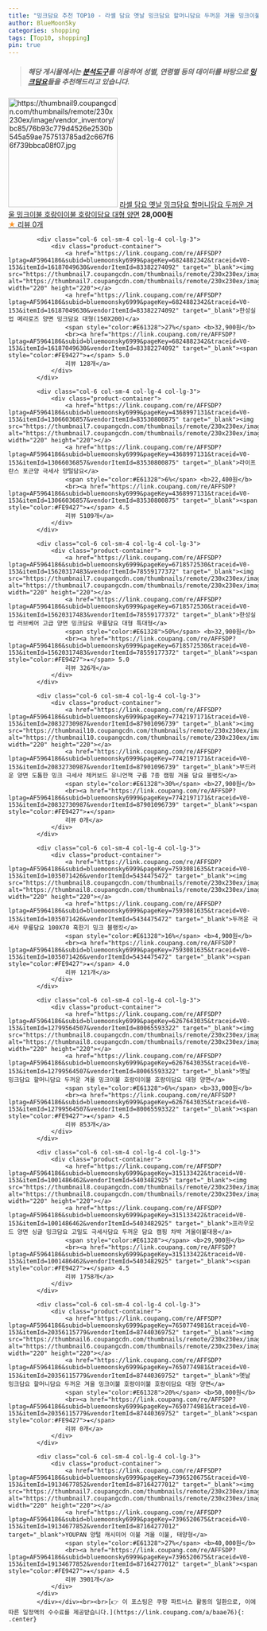 ```yaml
---
title: "밍크담요 추천 TOP10 - 라셸 담요 옛날 밍크담요 할머니담요 두꺼운 겨울 밍크이불 호랑이이불 호랑이담요 대형 양면"
author: BlueMoonSky
categories: shopping
tags: [Top10, shopping]
pin: true
---
```


> ##### 해당 게시물에서는 [**분석도구**](https://itemscout.io/)를 이용하여 **성별**, **연령별** 등의 데이터를 바탕으로 [**밍크담요**](https://link.coupang.com/a/baae76)들을 추천해드리고 있습니다.
<div class="container"><div class="row">
            <div class="col-6 col-sm-4 col-lg-4 col-lg-3">
                <div class="product-container">
                    <a href="https://link.coupang.com/re/AFFSDP?lptag=AF5964186&subid=bluemoonsky6999&pageKey=7665800836&traceid=V0-153&itemId=20435260095&vendorItemId=87516140815" target="_blank"><img src="https://thumbnail9.coupangcdn.com/thumbnails/remote/230x230ex/image/vendor_inventory/bc85/76b93c779d4526e2530b545a59ae757513785ad2c667f66f739bbca08f07.jpg" alt="https://thumbnail9.coupangcdn.com/thumbnails/remote/230x230ex/image/vendor_inventory/bc85/76b93c779d4526e2530b545a59ae757513785ad2c667f66f739bbca08f07.jpg" width="220" height="220"></a>
                    <a href="https://link.coupang.com/re/AFFSDP?lptag=AF5964186&subid=bluemoonsky6999&pageKey=7665800836&traceid=V0-153&itemId=20435260095&vendorItemId=87516140815" target="_blank">라셸 담요 옛날 밍크담요 할머니담요 두꺼운 겨울 밍크이불 호랑이이불 호랑이담요 대형 양면</a>
                    <span style="color:#E61328"></span> <b>28,000원</b>
                    <br><a href="https://link.coupang.com/re/AFFSDP?lptag=AF5964186&subid=bluemoonsky6999&pageKey=7665800836&traceid=V0-153&itemId=20435260095&vendorItemId=87516140815" target="_blank"><span style="color:#FE9427">★</span> 
                    리뷰 0개</a>
                </div>
            </div>
            
            <div class="col-6 col-sm-4 col-lg-4 col-lg-3">
                <div class="product-container">
                    <a href="https://link.coupang.com/re/AFFSDP?lptag=AF5964186&subid=bluemoonsky6999&pageKey=6824882342&traceid=V0-153&itemId=16187049630&vendorItemId=83382274092" target="_blank"><img src="https://thumbnail7.coupangcdn.com/thumbnails/remote/230x230ex/image/vendor_inventory/5f78/c47af1fd01c954fc241ab8857afe5fa5d284ebe8747d62cad34abd6a8611.jpg" alt="https://thumbnail7.coupangcdn.com/thumbnails/remote/230x230ex/image/vendor_inventory/5f78/c47af1fd01c954fc241ab8857afe5fa5d284ebe8747d62cad34abd6a8611.jpg" width="220" height="220"></a>
                    <a href="https://link.coupang.com/re/AFFSDP?lptag=AF5964186&subid=bluemoonsky6999&pageKey=6824882342&traceid=V0-153&itemId=16187049630&vendorItemId=83382274092" target="_blank">한성실업 메리로즈 양면 밍크담요 대형(150X200)</a>
                    <span style="color:#E61328">27%</span> <b>32,900원</b>
                    <br><a href="https://link.coupang.com/re/AFFSDP?lptag=AF5964186&subid=bluemoonsky6999&pageKey=6824882342&traceid=V0-153&itemId=16187049630&vendorItemId=83382274092" target="_blank"><span style="color:#FE9427">★</span> 5.0
                    리뷰 128개</a>
                </div>
            </div>
            
            <div class="col-6 col-sm-4 col-lg-4 col-lg-3">
                <div class="product-container">
                    <a href="https://link.coupang.com/re/AFFSDP?lptag=AF5964186&subid=bluemoonsky6999&pageKey=4368997131&traceid=V0-153&itemId=13066036857&vendorItemId=83530800875" target="_blank"><img src="https://thumbnail7.coupangcdn.com/thumbnails/remote/230x230ex/image/vendor_inventory/e88e/9eb121617f563ff0b50e06c60b7d4a509eafd55aa522f53902569c26f488.jpg" alt="https://thumbnail7.coupangcdn.com/thumbnails/remote/230x230ex/image/vendor_inventory/e88e/9eb121617f563ff0b50e06c60b7d4a509eafd55aa522f53902569c26f488.jpg" width="220" height="220"></a>
                    <a href="https://link.coupang.com/re/AFFSDP?lptag=AF5964186&subid=bluemoonsky6999&pageKey=4368997131&traceid=V0-153&itemId=13066036857&vendorItemId=83530800875" target="_blank">라이프란스 포근양 극세사 양털담요</a>
                    <span style="color:#E61328">6%</span> <b>22,400원</b>
                    <br><a href="https://link.coupang.com/re/AFFSDP?lptag=AF5964186&subid=bluemoonsky6999&pageKey=4368997131&traceid=V0-153&itemId=13066036857&vendorItemId=83530800875" target="_blank"><span style="color:#FE9427">★</span> 4.5
                    리뷰 5109개</a>
                </div>
            </div>
            
            <div class="col-6 col-sm-4 col-lg-4 col-lg-3">
                <div class="product-container">
                    <a href="https://link.coupang.com/re/AFFSDP?lptag=AF5964186&subid=bluemoonsky6999&pageKey=6718572530&traceid=V0-153&itemId=15620317483&vendorItemId=78559177372" target="_blank"><img src="https://thumbnail7.coupangcdn.com/thumbnails/remote/230x230ex/image/vendor_inventory/321e/e6f119eac7439542f97f865f2cba79d241408b895d5f2f14af607335512e.jpg" alt="https://thumbnail7.coupangcdn.com/thumbnails/remote/230x230ex/image/vendor_inventory/321e/e6f119eac7439542f97f865f2cba79d241408b895d5f2f14af607335512e.jpg" width="220" height="220"></a>
                    <a href="https://link.coupang.com/re/AFFSDP?lptag=AF5964186&subid=bluemoonsky6999&pageKey=6718572530&traceid=V0-153&itemId=15620317483&vendorItemId=78559177372" target="_blank">한성실업 러브베어 고급 양면 밍크담요 무릎담요 대형 특대형</a>
                    <span style="color:#E61328">50%</span> <b>32,900원</b>
                    <br><a href="https://link.coupang.com/re/AFFSDP?lptag=AF5964186&subid=bluemoonsky6999&pageKey=6718572530&traceid=V0-153&itemId=15620317483&vendorItemId=78559177372" target="_blank"><span style="color:#FE9427">★</span> 5.0
                    리뷰 326개</a>
                </div>
            </div>
            
            <div class="col-6 col-sm-4 col-lg-4 col-lg-3">
                <div class="product-container">
                    <a href="https://link.coupang.com/re/AFFSDP?lptag=AF5964186&subid=bluemoonsky6999&pageKey=7742197171&traceid=V0-153&itemId=20832730987&vendorItemId=87901096739" target="_blank"><img src="https://thumbnail10.coupangcdn.com/thumbnails/remote/230x230ex/image/vendor_inventory/3b3e/47ef50795e98d9ecdc25c239f8ecbcf2ae4b391c84adf6691ab39c8dd749.jpg" alt="https://thumbnail10.coupangcdn.com/thumbnails/remote/230x230ex/image/vendor_inventory/3b3e/47ef50795e98d9ecdc25c239f8ecbcf2ae4b391c84adf6691ab39c8dd749.jpg" width="220" height="220"></a>
                    <a href="https://link.coupang.com/re/AFFSDP?lptag=AF5964186&subid=bluemoonsky6999&pageKey=7742197171&traceid=V0-153&itemId=20832730987&vendorItemId=87901096739" target="_blank">부드러운 양면 도톰한 밍크 극세사 체커보드 유니언잭 구름 7종 캠핑 겨울 담요 블랭킷</a>
                    <span style="color:#E61328">30%</span> <b>27,900원</b>
                    <br><a href="https://link.coupang.com/re/AFFSDP?lptag=AF5964186&subid=bluemoonsky6999&pageKey=7742197171&traceid=V0-153&itemId=20832730987&vendorItemId=87901096739" target="_blank"><span style="color:#FE9427">★</span> 
                    리뷰 0개</a>
                </div>
            </div>
            
            <div class="col-6 col-sm-4 col-lg-4 col-lg-3">
                <div class="product-container">
                    <a href="https://link.coupang.com/re/AFFSDP?lptag=AF5964186&subid=bluemoonsky6999&pageKey=7593081635&traceid=V0-153&itemId=1035071426&vendorItemId=5434475472" target="_blank"><img src="https://thumbnail8.coupangcdn.com/thumbnails/remote/230x230ex/image/vendor_inventory/cd3e/e53d5f2e201dd31f2fdc15facf0af95e5b849bfcd333b35147cfa950f953.jpg" alt="https://thumbnail8.coupangcdn.com/thumbnails/remote/230x230ex/image/vendor_inventory/cd3e/e53d5f2e201dd31f2fdc15facf0af95e5b849bfcd333b35147cfa950f953.jpg" width="220" height="220"></a>
                    <a href="https://link.coupang.com/re/AFFSDP?lptag=AF5964186&subid=bluemoonsky6999&pageKey=7593081635&traceid=V0-153&itemId=1035071426&vendorItemId=5434475472" target="_blank">두꺼운 극세사 무릎담요 100X70 혹한기 밍크 블랭킷</a>
                    <span style="color:#E61328">16%</span> <b>4,900원</b>
                    <br><a href="https://link.coupang.com/re/AFFSDP?lptag=AF5964186&subid=bluemoonsky6999&pageKey=7593081635&traceid=V0-153&itemId=1035071426&vendorItemId=5434475472" target="_blank"><span style="color:#FE9427">★</span> 4.0
                    리뷰 121개</a>
                </div>
            </div>
            
            <div class="col-6 col-sm-4 col-lg-4 col-lg-3">
                <div class="product-container">
                    <a href="https://link.coupang.com/re/AFFSDP?lptag=AF5964186&subid=bluemoonsky6999&pageKey=6267643035&traceid=V0-153&itemId=12799564507&vendorItemId=80065593322" target="_blank"><img src="https://thumbnail8.coupangcdn.com/thumbnails/remote/230x230ex/image/vendor_inventory/9ff5/f76ea72562a51b57ac5420f1b81c4e67499f0bcea93dc82ae43621560359.jpg" alt="https://thumbnail8.coupangcdn.com/thumbnails/remote/230x230ex/image/vendor_inventory/9ff5/f76ea72562a51b57ac5420f1b81c4e67499f0bcea93dc82ae43621560359.jpg" width="220" height="220"></a>
                    <a href="https://link.coupang.com/re/AFFSDP?lptag=AF5964186&subid=bluemoonsky6999&pageKey=6267643035&traceid=V0-153&itemId=12799564507&vendorItemId=80065593322" target="_blank">옛날 밍크담요 할머니담요 두꺼운 겨울 밍크이불 호랑이이불 호랑이담요 대형 양면</a>
                    <span style="color:#E61328">6%</span> <b>33,000원</b>
                    <br><a href="https://link.coupang.com/re/AFFSDP?lptag=AF5964186&subid=bluemoonsky6999&pageKey=6267643035&traceid=V0-153&itemId=12799564507&vendorItemId=80065593322" target="_blank"><span style="color:#FE9427">★</span> 4.5
                    리뷰 853개</a>
                </div>
            </div>
            
            <div class="col-6 col-sm-4 col-lg-4 col-lg-3">
                <div class="product-container">
                    <a href="https://link.coupang.com/re/AFFSDP?lptag=AF5964186&subid=bluemoonsky6999&pageKey=315133422&traceid=V0-153&itemId=1001486462&vendorItemId=5403482925" target="_blank"><img src="https://thumbnail8.coupangcdn.com/thumbnails/remote/230x230ex/image/vendor_inventory/2623/ed2d8e48c79cd02eaed960710cd803ce40265b51e61a6cdba27764f3862c.jpg" alt="https://thumbnail8.coupangcdn.com/thumbnails/remote/230x230ex/image/vendor_inventory/2623/ed2d8e48c79cd02eaed960710cd803ce40265b51e61a6cdba27764f3862c.jpg" width="220" height="220"></a>
                    <a href="https://link.coupang.com/re/AFFSDP?lptag=AF5964186&subid=bluemoonsky6999&pageKey=315133422&traceid=V0-153&itemId=1001486462&vendorItemId=5403482925" target="_blank">프라우모드 양면 싱글 밍크담요 고밀도 극세사담요 두꺼운 담요 캠핑 차박 겨울이불대용</a>
                    <span style="color:#E61328"></span> <b>29,900원</b>
                    <br><a href="https://link.coupang.com/re/AFFSDP?lptag=AF5964186&subid=bluemoonsky6999&pageKey=315133422&traceid=V0-153&itemId=1001486462&vendorItemId=5403482925" target="_blank"><span style="color:#FE9427">★</span> 4.5
                    리뷰 1758개</a>
                </div>
            </div>
            
            <div class="col-6 col-sm-4 col-lg-4 col-lg-3">
                <div class="product-container">
                    <a href="https://link.coupang.com/re/AFFSDP?lptag=AF5964186&subid=bluemoonsky6999&pageKey=7650774981&traceid=V0-153&itemId=20356115779&vendorItemId=87440369752" target="_blank"><img src="https://thumbnail6.coupangcdn.com/thumbnails/remote/230x230ex/image/vendor_inventory/4432/eb6b41a083e2597cbb98b4f25855f9eaa904237e32e1ca7949b8c375806b.jpg" alt="https://thumbnail6.coupangcdn.com/thumbnails/remote/230x230ex/image/vendor_inventory/4432/eb6b41a083e2597cbb98b4f25855f9eaa904237e32e1ca7949b8c375806b.jpg" width="220" height="220"></a>
                    <a href="https://link.coupang.com/re/AFFSDP?lptag=AF5964186&subid=bluemoonsky6999&pageKey=7650774981&traceid=V0-153&itemId=20356115779&vendorItemId=87440369752" target="_blank">옛날 밍크담요 할머니담요 두꺼운 겨울 밍크이불 호랑이이불 호랑이담요 대형 양면</a>
                    <span style="color:#E61328">20%</span> <b>50,000원</b>
                    <br><a href="https://link.coupang.com/re/AFFSDP?lptag=AF5964186&subid=bluemoonsky6999&pageKey=7650774981&traceid=V0-153&itemId=20356115779&vendorItemId=87440369752" target="_blank"><span style="color:#FE9427">★</span> 
                    리뷰 0개</a>
                </div>
            </div>
            
            <div class="col-6 col-sm-4 col-lg-4 col-lg-3">
                <div class="product-container">
                    <a href="https://link.coupang.com/re/AFFSDP?lptag=AF5964186&subid=bluemoonsky6999&pageKey=7396520675&traceid=V0-153&itemId=19134677852&vendorItemId=87164277012" target="_blank"><img src="https://thumbnail7.coupangcdn.com/thumbnails/remote/230x230ex/image/vendor_inventory/bb82/24aaf24cbae83036918f37fa7d27d3c5c1569662711c4005877cd84144ba.jpg" alt="https://thumbnail7.coupangcdn.com/thumbnails/remote/230x230ex/image/vendor_inventory/bb82/24aaf24cbae83036918f37fa7d27d3c5c1569662711c4005877cd84144ba.jpg" width="220" height="220"></a>
                    <a href="https://link.coupang.com/re/AFFSDP?lptag=AF5964186&subid=bluemoonsky6999&pageKey=7396520675&traceid=V0-153&itemId=19134677852&vendorItemId=87164277012" target="_blank">YOUPAN 양털 캐시미어 이불 겨울 이불, 태양형</a>
                    <span style="color:#E61328">27%</span> <b>40,000원</b>
                    <br><a href="https://link.coupang.com/re/AFFSDP?lptag=AF5964186&subid=bluemoonsky6999&pageKey=7396520675&traceid=V0-153&itemId=19134677852&vendorItemId=87164277012" target="_blank"><span style="color:#FE9427">★</span> 4.5
                    리뷰 3901개</a>
                </div>
            </div>
            </div></div><br><br>[👉 이 포스팅은 쿠팡 파트너스 활동의 일환으로, 이에 따른 일정액의 수수료를 제공받습니다.](https://link.coupang.com/a/baae76){: .center}